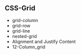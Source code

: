 ## CSS-Grid

- grid-column
- grid-row
- grid-line
- nested-grid
- Alignment and Justify Content
- 12-Column_grid